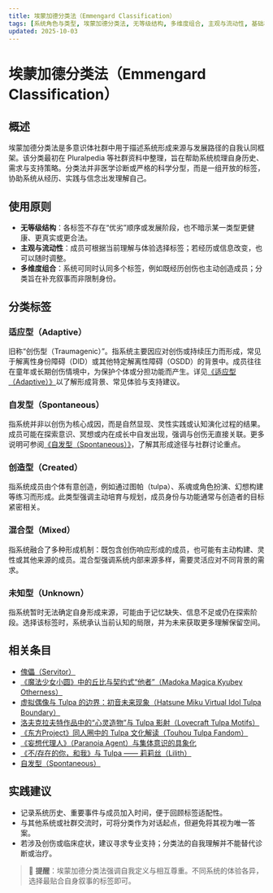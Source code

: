 ```yaml
---
title: 埃蒙加德分类法（Emmengard Classification）
tags: [系统角色与类型, 埃蒙加德分类法, 无等级结构, 多维度组合, 主观与流动性, 基础概念, 使用原则, 实践建议]
updated: 2025-10-03
---
```


# 埃蒙加德分类法（Emmengard Classification）

## 概述

埃蒙加德分类法是多意识体社群中用于描述系统形成来源与发展路径的自我认同框架。该分类最初在 Pluralpedia 等社群资料中整理，旨在帮助系统梳理自身历史、需求与支持策略。分类法并非医学诊断或严格的科学分型，而是一组开放的标签，协助系统从经历、实践与信念出发理解自己。

## 使用原则

- **无等级结构**：各标签不存在“优劣”顺序或发展阶段，也不暗示某一类型更健康、更真实或更合法。
- **主观与流动性**：成员可根据当前理解与体验选择标签；若经历或信息改变，也可以随时调整。
- **多维度组合**：系统可同时认同多个标签，例如既经历创伤也主动创造成员；分类旨在补充叙事而非限制身份。

## 分类标签

### 适应型（Adaptive）

旧称“创伤型（Traumagenic）”。指系统主要因应对创伤或持续压力而形成，常见于解离性身份障碍（DID）或其他特定解离性障碍（OSDD）的背景中。成员往往在童年或长期创伤情境中，为保护个体或分担功能而产生。详见[《适应型（Adaptive）》](entries/Adaptive.md)以了解形成背景、常见体验与支持建议。

### 自发型（Spontaneous）

指系统并非以创伤为核心成因，而是自然显现、灵性实践或认知演化过程的结果。成员可能在探索意识、冥想或内在成长中自发出现，强调与创伤无直接关联。更多说明可参阅[《自发型（Spontaneous）》](entries/Spontaneous.md)，了解其形成途径与社群讨论重点。

### 创造型（Created）

指系统成员由个体有意创造，例如通过图帕（tulpa）、系魂或角色扮演、幻想构建等练习而形成。此类型强调主动培育与规划，成员身份与功能通常与创造者的目标紧密相关。

### 混合型（Mixed）

指系统融合了多种形成机制：既包含创伤响应形成的成员，也可能有主动构建、灵性或其他来源的成员。混合型强调系统内部来源多样，需要灵活应对不同背景的需求。

### 未知型（Unknown）

指系统暂时无法确定自身形成来源，可能由于记忆缺失、信息不足或仍在探索阶段。选择该标签时，系统承认当前认知的局限，并为未来获取更多理解保留空间。

## 相关条目

- [傀儡（Servitor）](/entries/Servitor.md)
- [《魔法少女小圆》中的丘比与契约式“他者”（Madoka Magica Kyubey Otherness）](/entries/Madoka-Magica-Kyubey-Otherness.md)
- [虚拟偶像与 Tulpa 的边界：初音未来现象（Hatsune Miku Virtual Idol Tulpa Boundary）](/entries/Hatsune-Miku-Virtual-Idol-Tulpa-Boundary.md)
- [洛夫克拉夫特作品中的“心灵造物”与 Tulpa 影射（Lovecraft Tulpa Motifs）](/entries/Lovecraft-Tulpa-Motifs.md)
- [《东方Project》同人圈中的 Tulpa 文化解读（Touhou Tulpa Fandom）](/entries/Touhou-Tulpa-Fandom.md)
- [《妄想代理人》（Paranoia Agent）与集体意识的具象化](/entries/Paranoia-Agent-Collective-Consciousness.md)
- [《不/存在的你，和我》与 Tulpa —— 莉莉丝（Lilith）](/entries/Nonexistent-You-And-Me-Tulpa-Lilith.md)
- [自发型（Spontaneous）](/entries/Spontaneous.md)
## 实践建议

- 记录系统历史、重要事件与成员加入时间，便于回顾标签适配性。
- 与其他系统或社群交流时，可将分类作为对话起点，但避免将其视为唯一答案。
- 若涉及创伤或临床症状，建议寻求专业支持；分类法的自我理解并不能替代诊断或治疗。

> 📌 **提醒**：埃蒙加德分类法强调自我定义与相互尊重。不同系统的体验各异，选择最贴合自身叙事的标签即可。
